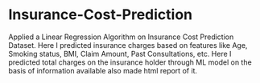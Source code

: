 # Insurance-Cost-Prediction
Applied a Linear Regression Algorithm on Insurance Cost Prediction Dataset. Here I predicted insurance charges based on features like Age, Smoking status, BMI, Claim Amount, Past Consultations, etc. Here I predicted total charges on the insurance holder through ML model on the basis of information available also made html report of it.
